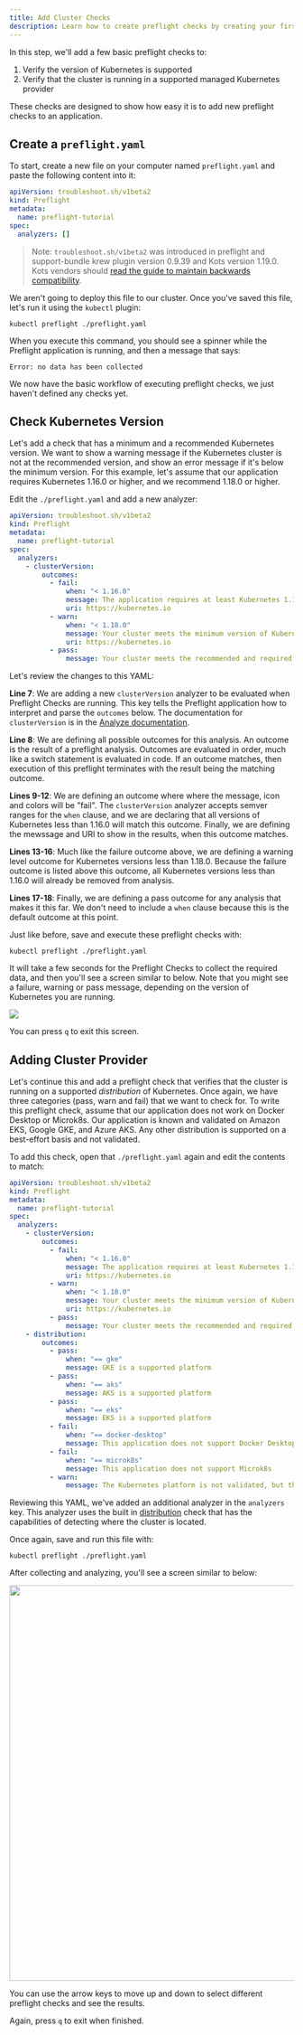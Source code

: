 ```yaml
---
title: Add Cluster Checks
description: Learn how to create preflight checks by creating your first check
---
```


In this step, we'll add a few basic preflight checks to:

1. Verify the version of Kubernetes is supported
2. Verify that the cluster is running in a supported managed Kubernetes provider

These checks are designed to show how easy it is to add new preflight checks to an application.

## Create a `preflight.yaml`

To start, create a new file on your computer named `preflight.yaml` and paste the following content into it:

```yaml
apiVersion: troubleshoot.sh/v1beta2
kind: Preflight
metadata:
  name: preflight-tutorial
spec:
  analyzers: []
```

> Note: `troubleshoot.sh/v1beta2` was introduced in preflight and support-bundle krew plugin version 0.9.39 and Kots version 1.19.0. Kots vendors should [read the guide to maintain backwards compatibility](/v1beta2/).

We aren't going to deploy this file to our cluster.
Once you've saved this file, let's run it using the `kubectl` plugin:

```shell
kubectl preflight ./preflight.yaml
```

When you execute this command, you should see a spinner while the Preflight application is running, and then a message that says:

```shell
Error: no data has been collected
```

We now have the basic workflow of executing preflight checks, we just haven't defined any checks yet.

## Check Kubernetes Version

Let's add a check that has a minimum and a recommended Kubernetes version.
We want to show a warning message if the Kubernetes cluster is not at the recommended version, and show an error message if it's below the minimum version.
For this example, let's assume that our application requires Kubernetes 1.16.0 or higher, and we recommend 1.18.0 or higher.

Edit the `./preflight.yaml` and add a new analyzer:

```yaml
apiVersion: troubleshoot.sh/v1beta2
kind: Preflight
metadata:
  name: preflight-tutorial
spec:
  analyzers:
    - clusterVersion:
        outcomes:
          - fail:
              when: "< 1.16.0"
              message: The application requires at least Kubernetes 1.16.0, and recommends 1.18.0.
              uri: https://kubernetes.io
          - warn:
              when: "< 1.18.0"
              message: Your cluster meets the minimum version of Kubernetes, but we recommend you update to 1.18.0 or later.
              uri: https://kubernetes.io
          - pass:
              message: Your cluster meets the recommended and required versions of Kubernetes.
```

Let's review the changes to this YAML:

**Line 7**: We are adding a new `clusterVersion` analyzer to be evaluated when Preflight Checks are running.
This key tells the Preflight application how to interpret and parse the `outcomes` below.
The documentation for `clusterVersion` is in the [Analyze documentation](/analyze/cluster-version/).

**Line 8**: We are defining all possible outcomes for this analysis.
An outcome is the result of a preflight analysis.
Outcomes are evaluated in order, much like a switch statement is evaluated in code.
If an outcome matches, then execution of this preflight terminates with the result being the matching outcome.

**Lines 9-12**: We are defining an outcome where where the message, icon and colors will be "fail".
The `clusterVersion` analyzer accepts semver ranges for the `when` clause, and we are declaring that all versions of Kubernetes less than 1.16.0 will match this outcome.
Finally, we are defining the mewssage and URI to show in the results, when this outcome matches.

**Lines 13-16**: Much like the failure outcome above, we are defining a warning level outcome for Kubernetes versions less than 1.18.0.
Because the failure outcome is listed above this outcome, all Kubernetes versions less than 1.16.0 will already be removed from analysis.

**Lines 17-18**: Finally, we are defining a pass outcome for any analysis that makes it this far.
We don't need to include a `when` clause because this is the default outcome at this point.

Just like before, save and execute these preflight checks with:

```shell
kubectl preflight ./preflight.yaml
```

It will take a few seconds for the Preflight Checks to collect the required data, and then you'll see a screen similar to below.
Note that you might see a failure, warning or pass message, depending on the version of Kubernetes you are running.

<img src="../images/first-preflight.png" style="max-width: 700px" >

You can press `q` to exit this screen.

## Adding Cluster Provider

Let's continue this and add a preflight check that verifies that the cluster is running on a supported *distribution* of Kubernetes.
Once again, we have three categories (pass, warn and fail) that we want to check for.
To write this preflight check, assume that our application does not work on Docker Desktop or Microk8s.
Our application is known and validated on Amazon EKS, Google GKE, and Azure AKS.
Any other distribution is supported on a best-effort basis and not validated.

To add this check, open that `./preflight.yaml` again and edit the contents to match:

```yaml
apiVersion: troubleshoot.sh/v1beta2
kind: Preflight
metadata:
  name: preflight-tutorial
spec:
  analyzers:
    - clusterVersion:
        outcomes:
          - fail:
              when: "< 1.16.0"
              message: The application requires at least Kubernetes 1.16.0, and recommends 1.18.0.
              uri: https://kubernetes.io
          - warn:
              when: "< 1.18.0"
              message: Your cluster meets the minimum version of Kubernetes, but we recommend you update to 1.18.0 or later.
              uri: https://kubernetes.io
          - pass:
              message: Your cluster meets the recommended and required versions of Kubernetes.
    - distribution:
        outcomes:
          - pass:
              when: "== gke"
              message: GKE is a supported platform
          - pass:
              when: "== aks"
              message: AKS is a supported platform
          - pass:
              when: "== eks"
              message: EKS is a supported platform
          - fail:
              when: "== docker-desktop"
              message: This application does not support Docker Desktop
          - fail:
              when: "== microk8s"
              message: This application does not support Microk8s
          - warn:
              message: The Kubernetes platform is not validated, but there are no known compatibility issues.
```

Reviewing this YAML, we've added an additional analyzer in the `analyzers` key.
This analyzer uses the built in [distribution](/analyze/distribution/) check that has the capabilities of detecting where the cluster is located.

Once again, save and run this file with:

```shell
kubectl preflight ./preflight.yaml
```

After collecting and analyzing, you'll see a screen similar to below:

<img src="../images/preflight-distribution.png" style="width: 700px">

You can use the arrow keys to move up and down to select different preflight checks and see the results.

Again, press `q` to exit when finished.

